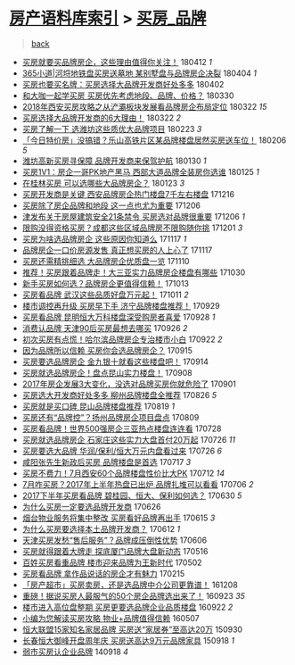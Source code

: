[房产语料库索引](../../README.md)  > [买房_品牌](买房_品牌.md)
====
> [back](../README.md)

- [买房就要买品牌房企，这些理由值得你关注！](http://jkwz.applinzi.com/ittc/7091185463807443979.html#%E4%B9%B0%E6%88%BF%E5%B0%B1%E8%A6%81%E4%B9%B0%E5%93%81%E7%89%8C%E6%88%BF%E4%BC%81%EF%BC%8C%E8%BF%99%E4%BA%9B%E7%90%86%E7%94%B1%E5%80%BC%E5%BE%97%E4%BD%A0%E5%85%B3%E6%B3%A8%EF%BC%81) 180412 *1* 
- [365小道|河埒地铁盘买房送墓地 某别墅盘与品牌房企决裂](http://jkwz.applinzi.com/ittc/7088075621123228678.html#365%E5%B0%8F%E9%81%93%7C%E6%B2%B3%E5%9F%92%E5%9C%B0%E9%93%81%E7%9B%98%E4%B9%B0%E6%88%BF%E9%80%81%E5%A2%93%E5%9C%B0+%E6%9F%90%E5%88%AB%E5%A2%85%E7%9B%98%E4%B8%8E%E5%93%81%E7%89%8C%E6%88%BF%E4%BC%81%E5%86%B3%E8%A3%82) 180404 *1* 
- [买房也要买名牌：买房选择大品牌开发商好处多多](http://jkwz.applinzi.com/ittc/7087407626247996422.html#%E4%B9%B0%E6%88%BF%E4%B9%9F%E8%A6%81%E4%B9%B0%E5%90%8D%E7%89%8C%EF%BC%9A%E4%B9%B0%E6%88%BF%E9%80%89%E6%8B%A9%E5%A4%A7%E5%93%81%E7%89%8C%E5%BC%80%E5%8F%91%E5%95%86%E5%A5%BD%E5%A4%84%E5%A4%9A%E5%A4%9A) 180402  
- [和大咖一起学买房 买房优先考虑地段、品牌、价格？](http://jkwz.applinzi.com/ittc/7086367655324025873.html#%E5%92%8C%E5%A4%A7%E5%92%96%E4%B8%80%E8%B5%B7%E5%AD%A6%E4%B9%B0%E6%88%BF+%E4%B9%B0%E6%88%BF%E4%BC%98%E5%85%88%E8%80%83%E8%99%91%E5%9C%B0%E6%AE%B5%E3%80%81%E5%93%81%E7%89%8C%E3%80%81%E4%BB%B7%E6%A0%BC%EF%BC%9F) 180330  
- [2018年西安买房攻略之从浐灞板块发展看品牌房企布局定位](http://jkwz.applinzi.com/ittc/7083300947436766224.html#2018%E5%B9%B4%E8%A5%BF%E5%AE%89%E4%B9%B0%E6%88%BF%E6%94%BB%E7%95%A5%E4%B9%8B%E4%BB%8E%E6%B5%90%E7%81%9E%E6%9D%BF%E5%9D%97%E5%8F%91%E5%B1%95%E7%9C%8B%E5%93%81%E7%89%8C%E6%88%BF%E4%BC%81%E5%B8%83%E5%B1%80%E5%AE%9A%E4%BD%8D) 180322 *15* 
- [买房选择大品牌开发商的6大理由！](http://jkwz.applinzi.com/ittc/7083161949355639824.html#%E4%B9%B0%E6%88%BF%E9%80%89%E6%8B%A9%E5%A4%A7%E5%93%81%E7%89%8C%E5%BC%80%E5%8F%91%E5%95%86%E7%9A%846%E5%A4%A7%E7%90%86%E7%94%B1%EF%BC%81) 180322 *2* 
- [买房了解一下 选潍坊这些质优大品牌项目](http://jkwz.applinzi.com/ittc/7073213149312713744.html#%E4%B9%B0%E6%88%BF%E4%BA%86%E8%A7%A3%E4%B8%80%E4%B8%8B+%E9%80%89%E6%BD%8D%E5%9D%8A%E8%BF%99%E4%BA%9B%E8%B4%A8%E4%BC%98%E5%A4%A7%E5%93%81%E7%89%8C%E9%A1%B9%E7%9B%AE) 180223 *3* 
- [「今日特价房」没搞错？乐山高铁片区某品牌楼盘居然买房送车位！](http://jkwz.applinzi.com/ittc/7066927764970406922.html#%E3%80%8C%E4%BB%8A%E6%97%A5%E7%89%B9%E4%BB%B7%E6%88%BF%E3%80%8D%E6%B2%A1%E6%90%9E%E9%94%99%EF%BC%9F%E4%B9%90%E5%B1%B1%E9%AB%98%E9%93%81%E7%89%87%E5%8C%BA%E6%9F%90%E5%93%81%E7%89%8C%E6%A5%BC%E7%9B%98%E5%B1%85%E7%84%B6%E4%B9%B0%E6%88%BF%E9%80%81%E8%BD%A6%E4%BD%8D%EF%BC%81) 180206 *5* 
- [潍坊高新买房寻保障 品牌开发商来保驾护航](http://jkwz.applinzi.com/ittc/7064177672563721233.html#%E6%BD%8D%E5%9D%8A%E9%AB%98%E6%96%B0%E4%B9%B0%E6%88%BF%E5%AF%BB%E4%BF%9D%E9%9A%9C+%E5%93%81%E7%89%8C%E5%BC%80%E5%8F%91%E5%95%86%E6%9D%A5%E4%BF%9D%E9%A9%BE%E6%8A%A4%E8%88%AA) 180130 *1* 
- [买房1V1：房企一哥PK地产黑马 西部大道品牌全装房你选谁](http://jkwz.applinzi.com/ittc/7062591210932143115.html#%E4%B9%B0%E6%88%BF1V1%EF%BC%9A%E6%88%BF%E4%BC%81%E4%B8%80%E5%93%A5PK%E5%9C%B0%E4%BA%A7%E9%BB%91%E9%A9%AC+%E8%A5%BF%E9%83%A8%E5%A4%A7%E9%81%93%E5%93%81%E7%89%8C%E5%85%A8%E8%A3%85%E6%88%BF%E4%BD%A0%E9%80%89%E8%B0%81) 180125 *1* 
- [在桂林买房 可以选哪些大品牌房企？](http://jkwz.applinzi.com/ittc/7061703440848126982.html#%E5%9C%A8%E6%A1%82%E6%9E%97%E4%B9%B0%E6%88%BF+%E5%8F%AF%E4%BB%A5%E9%80%89%E5%93%AA%E4%BA%9B%E5%A4%A7%E5%93%81%E7%89%8C%E6%88%BF%E4%BC%81%EF%BC%9F) 180123 *3* 
- [买房开发商是关键 西安品牌房企热门楼盘7千左右楼盘](http://jkwz.applinzi.com/ittc/7047578787468805137.html#%E4%B9%B0%E6%88%BF%E5%BC%80%E5%8F%91%E5%95%86%E6%98%AF%E5%85%B3%E9%94%AE+%E8%A5%BF%E5%AE%89%E5%93%81%E7%89%8C%E6%88%BF%E4%BC%81%E7%83%AD%E9%97%A8%E6%A5%BC%E7%9B%987%E5%8D%83%E5%B7%A6%E5%8F%B3%E6%A5%BC%E7%9B%98) 171216  
- [买房除了房企品牌和地段 这一点也尤为重要](http://jkwz.applinzi.com/ittc/7043982186837967888.html#%E4%B9%B0%E6%88%BF%E9%99%A4%E4%BA%86%E6%88%BF%E4%BC%81%E5%93%81%E7%89%8C%E5%92%8C%E5%9C%B0%E6%AE%B5+%E8%BF%99%E4%B8%80%E7%82%B9%E4%B9%9F%E5%B0%A4%E4%B8%BA%E9%87%8D%E8%A6%81) 171206  
- [津发布关于房屋建筑安全21条禁令 买房选对品牌很重要](http://jkwz.applinzi.com/ittc/7043853456786326544.html#%E6%B4%A5%E5%8F%91%E5%B8%83%E5%85%B3%E4%BA%8E%E6%88%BF%E5%B1%8B%E5%BB%BA%E7%AD%91%E5%AE%89%E5%85%A821%E6%9D%A1%E7%A6%81%E4%BB%A4+%E4%B9%B0%E6%88%BF%E9%80%89%E5%AF%B9%E5%93%81%E7%89%8C%E5%BE%88%E9%87%8D%E8%A6%81) 171206 *1* 
- [限购没得资格买房？成都这些区域品牌房不限购随你挑](http://jkwz.applinzi.com/ittc/7041890436304602128.html#%E9%99%90%E8%B4%AD%E6%B2%A1%E5%BE%97%E8%B5%84%E6%A0%BC%E4%B9%B0%E6%88%BF%EF%BC%9F%E6%88%90%E9%83%BD%E8%BF%99%E4%BA%9B%E5%8C%BA%E5%9F%9F%E5%93%81%E7%89%8C%E6%88%BF%E4%B8%8D%E9%99%90%E8%B4%AD%E9%9A%8F%E4%BD%A0%E6%8C%91) 171201 *3* 
- [买房为啥选品牌房企 这些原因你知道么](http://jkwz.applinzi.com/ittc/7036977017038308369.html#%E4%B9%B0%E6%88%BF%E4%B8%BA%E5%95%A5%E9%80%89%E5%93%81%E7%89%8C%E6%88%BF%E4%BC%81+%E8%BF%99%E4%BA%9B%E5%8E%9F%E5%9B%A0%E4%BD%A0%E7%9F%A5%E9%81%93%E4%B9%88) 171117 *1* 
- [品牌房企一口价房源发售 真正想买房的人上心了](http://jkwz.applinzi.com/ittc/7036949882567394320.html#%E5%93%81%E7%89%8C%E6%88%BF%E4%BC%81%E4%B8%80%E5%8F%A3%E4%BB%B7%E6%88%BF%E6%BA%90%E5%8F%91%E5%94%AE+%E7%9C%9F%E6%AD%A3%E6%83%B3%E4%B9%B0%E6%88%BF%E7%9A%84%E4%BA%BA%E4%B8%8A%E5%BF%83%E4%BA%86) 171117  
- [买房还需精挑细选 大品牌房企优质盘一览](http://jkwz.applinzi.com/ittc/7034440478311842832.html#%E4%B9%B0%E6%88%BF%E8%BF%98%E9%9C%80%E7%B2%BE%E6%8C%91%E7%BB%86%E9%80%89+%E5%A4%A7%E5%93%81%E7%89%8C%E6%88%BF%E4%BC%81%E4%BC%98%E8%B4%A8%E7%9B%98%E4%B8%80%E8%A7%88) 171110  
- [推荐！买房跟着品牌走！大三亚实力品牌房企楼盘有哪些](http://jkwz.applinzi.com/ittc/7030196035757016080.html#%E6%8E%A8%E8%8D%90%EF%BC%81%E4%B9%B0%E6%88%BF%E8%B7%9F%E7%9D%80%E5%93%81%E7%89%8C%E8%B5%B0%EF%BC%81%E5%A4%A7%E4%B8%89%E4%BA%9A%E5%AE%9E%E5%8A%9B%E5%93%81%E7%89%8C%E6%88%BF%E4%BC%81%E6%A5%BC%E7%9B%98%E6%9C%89%E5%93%AA%E4%BA%9B) 171030  
- [新手买房如何选？品牌房企更值得信赖！](http://jkwz.applinzi.com/ittc/7023705834629104656.html#%E6%96%B0%E6%89%8B%E4%B9%B0%E6%88%BF%E5%A6%82%E4%BD%95%E9%80%89%EF%BC%9F%E5%93%81%E7%89%8C%E6%88%BF%E4%BC%81%E6%9B%B4%E5%80%BC%E5%BE%97%E4%BF%A1%E8%B5%96%EF%BC%81) 171013  
- [买房看品牌 武汉这些品质好盘万元起！](http://jkwz.applinzi.com/ittc/7023071568811525137.html#%E4%B9%B0%E6%88%BF%E7%9C%8B%E5%93%81%E7%89%8C+%E6%AD%A6%E6%B1%89%E8%BF%99%E4%BA%9B%E5%93%81%E8%B4%A8%E5%A5%BD%E7%9B%98%E4%B8%87%E5%85%83%E8%B5%B7%EF%BC%81) 171011 *2* 
- [楼市调控再升级 买房早下手 济宁品牌楼盘推荐！](http://jkwz.applinzi.com/ittc/7018738342248842257.html#%E6%A5%BC%E5%B8%82%E8%B0%83%E6%8E%A7%E5%86%8D%E5%8D%87%E7%BA%A7+%E4%B9%B0%E6%88%BF%E6%97%A9%E4%B8%8B%E6%89%8B+%E6%B5%8E%E5%AE%81%E5%93%81%E7%89%8C%E6%A5%BC%E7%9B%98%E6%8E%A8%E8%8D%90%EF%BC%81) 170929  
- [买房看品牌 昆明恒大万科楼盘深受购房者喜爱](http://jkwz.applinzi.com/ittc/7018288736704660496.html#%E4%B9%B0%E6%88%BF%E7%9C%8B%E5%93%81%E7%89%8C+%E6%98%86%E6%98%8E%E6%81%92%E5%A4%A7%E4%B8%87%E7%A7%91%E6%A5%BC%E7%9B%98%E6%B7%B1%E5%8F%97%E8%B4%AD%E6%88%BF%E8%80%85%E5%96%9C%E7%88%B1) 170928 *1* 
- [消费认品牌 天津90后买房最想去哪买](http://jkwz.applinzi.com/ittc/7017569044629292049.html#%E6%B6%88%E8%B4%B9%E8%AE%A4%E5%93%81%E7%89%8C+%E5%A4%A9%E6%B4%A590%E5%90%8E%E4%B9%B0%E6%88%BF%E6%9C%80%E6%83%B3%E5%8E%BB%E5%93%AA%E4%B9%B0) 170926 *2* 
- [初次买房有点慌！哈尔滨品牌房企专治楼市小白](http://jkwz.applinzi.com/ittc/7016036827616773137.html#%E5%88%9D%E6%AC%A1%E4%B9%B0%E6%88%BF%E6%9C%89%E7%82%B9%E6%85%8C%EF%BC%81%E5%93%88%E5%B0%94%E6%BB%A8%E5%93%81%E7%89%8C%E6%88%BF%E4%BC%81%E4%B8%93%E6%B2%BB%E6%A5%BC%E5%B8%82%E5%B0%8F%E7%99%BD) 170922 *2* 
- [因为品牌所以信赖 买房你会选品牌房企？](http://jkwz.applinzi.com/ittc/7013560517506106384.html#%E5%9B%A0%E4%B8%BA%E5%93%81%E7%89%8C%E6%89%80%E4%BB%A5%E4%BF%A1%E8%B5%96+%E4%B9%B0%E6%88%BF%E4%BD%A0%E4%BC%9A%E9%80%89%E5%93%81%E7%89%8C%E6%88%BF%E4%BC%81%EF%BC%9F) 170915  
- [买房要选品牌房企 金九银十就看这些楼盘吧！](http://jkwz.applinzi.com/ittc/7013106892384240656.html#%E4%B9%B0%E6%88%BF%E8%A6%81%E9%80%89%E5%93%81%E7%89%8C%E6%88%BF%E4%BC%81+%E9%87%91%E4%B9%9D%E9%93%B6%E5%8D%81%E5%B0%B1%E7%9C%8B%E8%BF%99%E4%BA%9B%E6%A5%BC%E7%9B%98%E5%90%A7%EF%BC%81) 170914  
- [买房就选品牌房企！盘点昆山实力楼盘！](http://jkwz.applinzi.com/ittc/7010826623841207313.html#%E4%B9%B0%E6%88%BF%E5%B0%B1%E9%80%89%E5%93%81%E7%89%8C%E6%88%BF%E4%BC%81%EF%BC%81%E7%9B%98%E7%82%B9%E6%98%86%E5%B1%B1%E5%AE%9E%E5%8A%9B%E6%A5%BC%E7%9B%98%EF%BC%81) 170908  
- [2017年房企发展3大变化，没选对品牌买房你就危险了](http://jkwz.applinzi.com/ittc/7008266556398896145.html#2017%E5%B9%B4%E6%88%BF%E4%BC%81%E5%8F%91%E5%B1%953%E5%A4%A7%E5%8F%98%E5%8C%96%EF%BC%8C%E6%B2%A1%E9%80%89%E5%AF%B9%E5%93%81%E7%89%8C%E4%B9%B0%E6%88%BF%E4%BD%A0%E5%B0%B1%E5%8D%B1%E9%99%A9%E4%BA%86) 170901  
- [买房选大开发商好处多多 柳州品牌楼盘全推荐](http://jkwz.applinzi.com/ittc/7005894022160466960.html#%E4%B9%B0%E6%88%BF%E9%80%89%E5%A4%A7%E5%BC%80%E5%8F%91%E5%95%86%E5%A5%BD%E5%A4%84%E5%A4%9A%E5%A4%9A+%E6%9F%B3%E5%B7%9E%E5%93%81%E7%89%8C%E6%A5%BC%E7%9B%98%E5%85%A8%E6%8E%A8%E8%8D%90) 170826 *5* 
- [买房就是买口碑 昆山品牌楼盘推荐](http://jkwz.applinzi.com/ittc/7003405295358051344.html#%E4%B9%B0%E6%88%BF%E5%B0%B1%E6%98%AF%E4%B9%B0%E5%8F%A3%E7%A2%91+%E6%98%86%E5%B1%B1%E5%93%81%E7%89%8C%E6%A5%BC%E7%9B%98%E6%8E%A8%E8%8D%90) 170819 *1* 
- [买房还有“品牌控”？扬州品牌房企项目盘点](http://jkwz.applinzi.com/ittc/6999592864726909968.html#%E4%B9%B0%E6%88%BF%E8%BF%98%E6%9C%89%E2%80%9C%E5%93%81%E7%89%8C%E6%8E%A7%E2%80%9D%EF%BC%9F%E6%89%AC%E5%B7%9E%E5%93%81%E7%89%8C%E6%88%BF%E4%BC%81%E9%A1%B9%E7%9B%AE%E7%9B%98%E7%82%B9) 170809  
- [买房看品牌！世界500强房企三亚热点楼盘连连看](http://jkwz.applinzi.com/ittc/6995294691158131728.html#%E4%B9%B0%E6%88%BF%E7%9C%8B%E5%93%81%E7%89%8C%EF%BC%81%E4%B8%96%E7%95%8C500%E5%BC%BA%E6%88%BF%E4%BC%81%E4%B8%89%E4%BA%9A%E7%83%AD%E7%82%B9%E6%A5%BC%E7%9B%98%E8%BF%9E%E8%BF%9E%E7%9C%8B) 170728  
- [买房就选品牌房企 石家庄这些实力大盘首付20万起](http://jkwz.applinzi.com/ittc/6994619226013565968.html#%E4%B9%B0%E6%88%BF%E5%B0%B1%E9%80%89%E5%93%81%E7%89%8C%E6%88%BF%E4%BC%81+%E7%9F%B3%E5%AE%B6%E5%BA%84%E8%BF%99%E4%BA%9B%E5%AE%9E%E5%8A%9B%E5%A4%A7%E7%9B%98%E9%A6%96%E4%BB%9820%E4%B8%87%E8%B5%B7) 170726 *11* 
- [买房要选大品牌 华润/保利/恒大万元内盘看过来](http://jkwz.applinzi.com/ittc/6994533185973912592.html#%E4%B9%B0%E6%88%BF%E8%A6%81%E9%80%89%E5%A4%A7%E5%93%81%E7%89%8C+%E5%8D%8E%E6%B6%A6%2F%E4%BF%9D%E5%88%A9%2F%E6%81%92%E5%A4%A7%E4%B8%87%E5%85%83%E5%86%85%E7%9B%98%E7%9C%8B%E8%BF%87%E6%9D%A5) 170726 *6* 
- [咸阳张先生新政后买房 品牌楼盘是首选](http://jkwz.applinzi.com/ittc/6991052427426792464.html#%E5%92%B8%E9%98%B3%E5%BC%A0%E5%85%88%E7%94%9F%E6%96%B0%E6%94%BF%E5%90%8E%E4%B9%B0%E6%88%BF+%E5%93%81%E7%89%8C%E6%A5%BC%E7%9B%98%E6%98%AF%E9%A6%96%E9%80%89) 170717 *3* 
- [买房不费力！7月西安60个品牌楼盘性价比大PK](http://jkwz.applinzi.com/ittc/6989319732531315728.html#%E4%B9%B0%E6%88%BF%E4%B8%8D%E8%B4%B9%E5%8A%9B%EF%BC%817%E6%9C%88%E8%A5%BF%E5%AE%8960%E4%B8%AA%E5%93%81%E7%89%8C%E6%A5%BC%E7%9B%98%E6%80%A7%E4%BB%B7%E6%AF%94%E5%A4%A7PK) 170712 *14* 
- [7月咋买房？2017年上半年热盘已出炉 品牌扎堆可以看看](http://jkwz.applinzi.com/ittc/6987111648597640209.html#7%E6%9C%88%E5%92%8B%E4%B9%B0%E6%88%BF%EF%BC%9F2017%E5%B9%B4%E4%B8%8A%E5%8D%8A%E5%B9%B4%E7%83%AD%E7%9B%98%E5%B7%B2%E5%87%BA%E7%82%89+%E5%93%81%E7%89%8C%E6%89%8E%E5%A0%86%E5%8F%AF%E4%BB%A5%E7%9C%8B%E7%9C%8B) 170706 *2* 
- [2017下半年买房看品牌 碧桂园、恒大、保利如何选？](http://jkwz.applinzi.com/ittc/6985027059100156933.html#2017%E4%B8%8B%E5%8D%8A%E5%B9%B4%E4%B9%B0%E6%88%BF%E7%9C%8B%E5%93%81%E7%89%8C+%E7%A2%A7%E6%A1%82%E5%9B%AD%E3%80%81%E6%81%92%E5%A4%A7%E3%80%81%E4%BF%9D%E5%88%A9%E5%A6%82%E4%BD%95%E9%80%89%EF%BC%9F) 170630 *5* 
- [为什么买房一定要选品牌开发商](http://jkwz.applinzi.com/ittc/6983417238508798980.html#%E4%B8%BA%E4%BB%80%E4%B9%88%E4%B9%B0%E6%88%BF%E4%B8%80%E5%AE%9A%E8%A6%81%E9%80%89%E5%93%81%E7%89%8C%E5%BC%80%E5%8F%91%E5%95%86) 170626  
- [烟台物业服务将集中整改 买房看好品牌再出手](http://jkwz.applinzi.com/ittc/6979417179840578564.html#%E7%83%9F%E5%8F%B0%E7%89%A9%E4%B8%9A%E6%9C%8D%E5%8A%A1%E5%B0%86%E9%9B%86%E4%B8%AD%E6%95%B4%E6%94%B9+%E4%B9%B0%E6%88%BF%E7%9C%8B%E5%A5%BD%E5%93%81%E7%89%8C%E5%86%8D%E5%87%BA%E6%89%8B) 170615 *3* 
- [为什么买房要选择本土品牌开发商？](http://jkwz.applinzi.com/ittc/6978203226712048645.html#%E4%B8%BA%E4%BB%80%E4%B9%88%E4%B9%B0%E6%88%BF%E8%A6%81%E9%80%89%E6%8B%A9%E6%9C%AC%E5%9C%9F%E5%93%81%E7%89%8C%E5%BC%80%E5%8F%91%E5%95%86%EF%BC%9F) 170612 *1* 
- [天津买房发愁“售后服务”？品牌成压倒性优势](http://jkwz.applinzi.com/ittc/6976109119147607044.html#%E5%A4%A9%E6%B4%A5%E4%B9%B0%E6%88%BF%E5%8F%91%E6%84%81%E2%80%9C%E5%94%AE%E5%90%8E%E6%9C%8D%E5%8A%A1%E2%80%9D%EF%BC%9F%E5%93%81%E7%89%8C%E6%88%90%E5%8E%8B%E5%80%92%E6%80%A7%E4%BC%98%E5%8A%BF) 170606  
- [买房就得跟着大牌走 探底厦门品牌大盘新动态](http://jkwz.applinzi.com/ittc/6968043730543051781.html#%E4%B9%B0%E6%88%BF%E5%B0%B1%E5%BE%97%E8%B7%9F%E7%9D%80%E5%A4%A7%E7%89%8C%E8%B5%B0+%E6%8E%A2%E5%BA%95%E5%8E%A6%E9%97%A8%E5%93%81%E7%89%8C%E5%A4%A7%E7%9B%98%E6%96%B0%E5%8A%A8%E6%80%81) 170516  
- [百姓买房看重品牌 楼市迎来品牌为王新时代](http://jkwz.applinzi.com/ittc/6963103242849354756.html#%E7%99%BE%E5%A7%93%E4%B9%B0%E6%88%BF%E7%9C%8B%E9%87%8D%E5%93%81%E7%89%8C+%E6%A5%BC%E5%B8%82%E8%BF%8E%E6%9D%A5%E5%93%81%E7%89%8C%E4%B8%BA%E7%8E%8B%E6%96%B0%E6%97%B6%E4%BB%A3) 170502  
- [买房看品牌 拿作品说话的房企才有魅力](http://jkwz.applinzi.com/ittc/6934856092948628484.html#%E4%B9%B0%E6%88%BF%E7%9C%8B%E5%93%81%E7%89%8C+%E6%8B%BF%E4%BD%9C%E5%93%81%E8%AF%B4%E8%AF%9D%E7%9A%84%E6%88%BF%E4%BC%81%E6%89%8D%E6%9C%89%E9%AD%85%E5%8A%9B) 170215  
- [「房产超市」买房卖房，还是选品牌中介公司更靠谱！](http://jkwz.applinzi.com/ittc/6909316615262176261.html#%E3%80%8C%E6%88%BF%E4%BA%A7%E8%B6%85%E5%B8%82%E3%80%8D%E4%B9%B0%E6%88%BF%E5%8D%96%E6%88%BF%EF%BC%8C%E8%BF%98%E6%98%AF%E9%80%89%E5%93%81%E7%89%8C%E4%B8%AD%E4%BB%8B%E5%85%AC%E5%8F%B8%E6%9B%B4%E9%9D%A0%E8%B0%B1%EF%BC%81) 161208  
- [重磅！据说买房人最服气的50个房企品牌选出来了！](http://jkwz.applinzi.com/ittc/6880980480962331652.html#%E9%87%8D%E7%A3%85%EF%BC%81%E6%8D%AE%E8%AF%B4%E4%B9%B0%E6%88%BF%E4%BA%BA%E6%9C%80%E6%9C%8D%E6%B0%94%E7%9A%8450%E4%B8%AA%E6%88%BF%E4%BC%81%E5%93%81%E7%89%8C%E9%80%89%E5%87%BA%E6%9D%A5%E4%BA%86%EF%BC%81) 160923 *35* 
- [楼市进入高位盘整期 买房更要选品牌企业品质楼盘](http://jkwz.applinzi.com/ittc/6880594840802296836.html#%E6%A5%BC%E5%B8%82%E8%BF%9B%E5%85%A5%E9%AB%98%E4%BD%8D%E7%9B%98%E6%95%B4%E6%9C%9F+%E4%B9%B0%E6%88%BF%E6%9B%B4%E8%A6%81%E9%80%89%E5%93%81%E7%89%8C%E4%BC%81%E4%B8%9A%E5%93%81%E8%B4%A8%E6%A5%BC%E7%9B%98) 160922 *2* 
- [小编为您解读买房攻略 物业+品牌值得信赖](http://jkwz.applinzi.com/ittc/6829419458766308357.html#%E5%B0%8F%E7%BC%96%E4%B8%BA%E6%82%A8%E8%A7%A3%E8%AF%BB%E4%B9%B0%E6%88%BF%E6%94%BB%E7%95%A5+%E7%89%A9%E4%B8%9A%2B%E5%93%81%E7%89%8C%E5%80%BC%E5%BE%97%E4%BF%A1%E8%B5%96) 160507  
- [恒大联盟15家知名家居品牌 买房送“家居券”至高达20万](http://jkwz.applinzi.com/ittc/6747810642318836741.html#%E6%81%92%E5%A4%A7%E8%81%94%E7%9B%9F15%E5%AE%B6%E7%9F%A5%E5%90%8D%E5%AE%B6%E5%B1%85%E5%93%81%E7%89%8C+%E4%B9%B0%E6%88%BF%E9%80%81%E2%80%9C%E5%AE%B6%E5%B1%85%E5%88%B8%E2%80%9D%E8%87%B3%E9%AB%98%E8%BE%BE20%E4%B8%87) 150930  
- [长春恒大御峰开盘周年庆 买房送高达9万元品牌家具](http://jkwz.applinzi.com/ittc/6743362404818977796.html#%E9%95%BF%E6%98%A5%E6%81%92%E5%A4%A7%E5%BE%A1%E5%B3%B0%E5%BC%80%E7%9B%98%E5%91%A8%E5%B9%B4%E5%BA%86+%E4%B9%B0%E6%88%BF%E9%80%81%E9%AB%98%E8%BE%BE9%E4%B8%87%E5%85%83%E5%93%81%E7%89%8C%E5%AE%B6%E5%85%B7) 150918 *1* 
- [弱市买房认企业品牌](http://jkwz.applinzi.com/ittc/547650611373608393.html#%E5%BC%B1%E5%B8%82%E4%B9%B0%E6%88%BF%E8%AE%A4%E4%BC%81%E4%B8%9A%E5%93%81%E7%89%8C) 140918 *4* 

